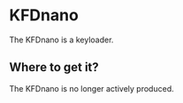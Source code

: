 # KFDnano

The KFDnano is a keyloader.

## Where to get it?
The KFDnano is no longer actively produced.